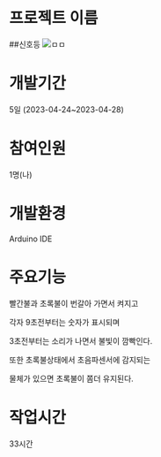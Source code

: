 # 프로젝트 이름
##신호등
![ㅁㅁ](https://user-images.githubusercontent.com/125548154/235044752-19763726-fa39-46f9-94ab-a249009a5dcf.jpg)


# 개발기간
5일 (2023-04-24~2023-04-28) 

# 참여인원
1명(나)

# 개발환경
Arduino IDE 

# 주요기능
빨간불과 초록불이 번갈아 가면서 켜지고

각자 9초전부터는 숫자가 표시되며 

3초전부터는 소리가 나면서 불빛이 깜빡인다.

또한 초록불상태에서 초음파센서에 감지되는 

물체가 있으면 초록불이  쫌더 유지된다.

# 작업시간
33시간

